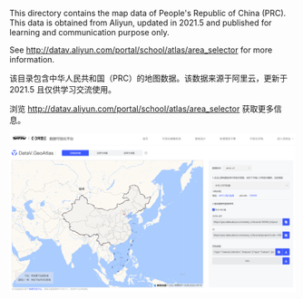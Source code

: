 This directory contains the map data of People's Republic of China (PRC). This data is obtained from Aliyun, updated in 2021.5 and published for learning and communication purpose only.

See http://datav.aliyun.com/portal/school/atlas/area_selector for more information.

该目录包含中华人民共和国（PRC）的地图数据。该数据来源于阿里云，更新于 2021.5 且仅供学习交流使用。

浏览 http://datav.aliyun.com/portal/school/atlas/area_selector 获取更多信息。

![Source](source.png)
